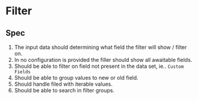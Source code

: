 # Filter

## Spec

1. The input data should determining what field the filter will show / filter on.
2. In no configuration is provided the filler should show all awaitable fields.
3. Should be able to filter on field not present in the data set, ie.. `Custom Fields`
4. Should be able to group values to new or old field.
5. Should handle filed with iterable values.
6. Should be able to search in filter groups.
